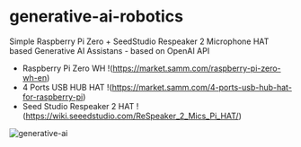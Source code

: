 # generative-ai-robotics

Simple Raspberry Pi Zero + SeedStudio Respeaker 2 Microphone HAT based Generative AI Assistans - based on OpenAI API

- Raspberry Pi Zero WH !(https://market.samm.com/raspberry-pi-zero-wh-en)
- 4 Ports USB HUB HAT !(https://market.samm.com/4-ports-usb-hub-hat-for-raspberry-pi)
- Seed Studio Respeaker 2 HAT !(https://wiki.seeedstudio.com/ReSpeaker_2_Mics_Pi_HAT/)


![generative-ai](https://github.com/user-attachments/assets/bce10209-4754-4668-bb41-ebaf99064614)
